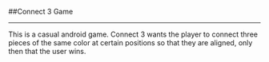 ##Connect 3 Game
***
This is a casual android game. Connect 3 wants the player to connect three pieces of the same color at certain positions so that they are aligned, only then that the user wins.


